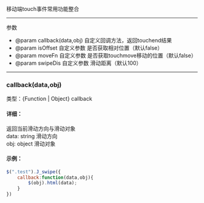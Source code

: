 移动端touch事件常用功能整合

---

参数

 * @param callback(data,obj) 自定义回调方法，返回touchend结果
 * @param isOffset 自定义参数 是否获取相对位置（默认false）
 * @param moveFn 自定义参数 是否获取touchmove移动的位置（默认false）
 * @param swipeDis 自定义参数 滑动距离（默认100）
 
 ---
 
 ### callback(data,obj)

类型：{Function | Object} callback

 #### 详细：

返回当前滑动方向与滑动对象<br>
data: string 滑动方向<br>
obj: object 滑动对象

 #### 示例：

 ```javascript
 $(".test").J_swipe({
     callback:function(data,obj){
         $(obj).html(data);
     }
 })
 ```
